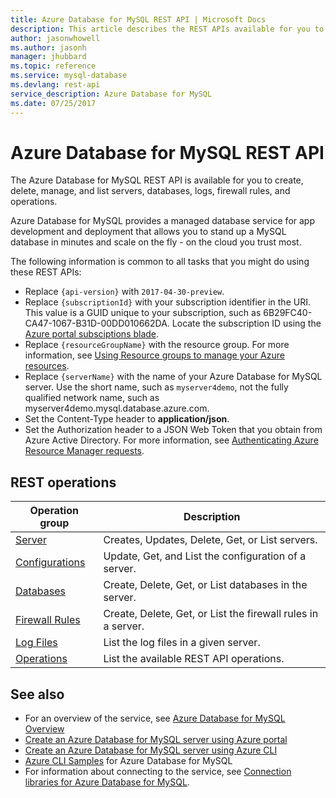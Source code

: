 ```yaml
---
title: Azure Database for MySQL REST API | Microsoft Docs
description: This article describes the REST APIs available for you to use with Azure Database for MySQL to create, delete, manage, and list servers, databases, logs, firewall rules, and operations.
author: jasonwhowell
ms.author: jasonh
manager: jhubbard
ms.topic: reference
ms.service: mysql-database
ms.devlang: rest-api
service_description: Azure Database for MySQL
ms.date: 07/25/2017
---
```


# Azure Database for MySQL REST API
The Azure Database for MySQL REST API is available for you to create, delete, manage, and list servers, databases, logs, firewall rules, and operations. 

Azure Database for MySQL provides a managed database service for app development and deployment that allows you to stand up a MySQL database in minutes and scale on the fly - on the cloud you trust most.

 The following information is common to all tasks that you might do using these REST APIs:  
-   Replace `{api-version}` with `2017-04-30-preview`.
-   Replace `{subscriptionId}` with your subscription identifier in the URI. This value is a GUID unique to your subscription, such as 6B29FC40-CA47-1067-B31D-00DD010662DA.  Locate the subscription ID using the [Azure portal subsciptions blade](https://portal.azure.com/#blade/Microsoft_Azure_Billing/SubscriptionsBlade).
-   Replace `{resourceGroupName}` with the resource group. For more information, see [Using Resource groups to manage your Azure resources](http://azure.microsoft.com/documentation/articles/azure-preview-portal-using-resource-groups/).  
-   Replace `{serverName}` with the name of your Azure Database for MySQL server. Use the short name, such as `myserver4demo`, not the fully qualified network name, such as myserver4demo.mysql.database.azure.com.
-   Set the Content-Type header to **application/json**.  
-   Set the Authorization header to a JSON Web Token that you obtain from Azure Active Directory. For more information, see [Authenticating Azure Resource Manager requests](https://msdn.microsoft.com/library/azure/dn790557.aspx). 

## REST operations

| Operation group | Description |
|---|---|
| [Server](~/docs-ref-autogen/mysql/Servers.json) | Creates, Updates, Delete, Get, or List servers. |
| [Configurations](~/docs-ref-autogen/mysql/Configurations.json) | Update, Get, and List the configuration of a server. | 
| [Databases](~/docs-ref-autogen/mysql/Databases.json)  | Create, Delete, Get, or List databases in the server. | 
| [Firewall Rules](~/docs-ref-autogen/mysql/FirewallRules.json) | Create, Delete, Get, or List the firewall rules in a server. |
| [Log Files](~/docs-ref-autogen/mysql/LogFiles.json) | List the log files in a given server. |
| [Operations](~/docs-ref-autogen/mysql/Operations.json) | List the available REST API operations. |


## See also
- For an overview of the service, see [Azure Database for MySQL Overview](/azure/mysql/overview.md)
- [Create an Azure Database for MySQL server using Azure portal](/azure/mysql/quickstart-create-mysql-server-database-using-azure-portal.md)
- [Create an Azure Database for MySQL server using Azure CLI](/azure/mysql/quickstart-create-mysql-server-database-using-azure-cli.md)
- [Azure CLI Samples](/azure/mysql/sample-scripts-azure-cli) for Azure Database for MySQL
- For information about connecting to the service, see [Connection libraries for Azure Database for MySQL](/azure/mysql/concepts-connection-libraries.md).
